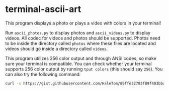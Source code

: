 # terminal-ascii-art
This program displays a photo or plays a video with colors in your terminal!

Run `ascii_photos.py` to display photos and `ascii_videos.py` to display videos. All codec for videos and photos should be supported.
Photos need to be inside the directory called `photos` where these files are located and videos should go inside a directory called `videos`.

This program utilizes 256 color output and through ANSI codes, so make sure your terminal is compatible. 
You can check whether your terminal supports 256 color output by running `tput colors` (this should say `256`).
You can also try the following command:
```sh
curl -s https://gist.githubusercontent.com/HaleTom/89ffe32783f89f403bba96bd7bcd1263/raw/ | bash
```
